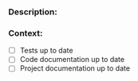 ### Description:


### Context:


- [ ] Tests up to date
- [ ] Code documentation up to date
- [ ] Project documentation up to date
